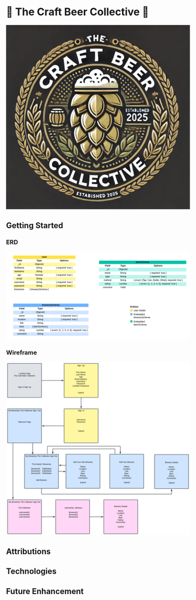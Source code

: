 # 🍺 The Craft Beer Collective 🍺



![Logo](./public/images/cbc-logo-black.PNG)

## Getting Started

### ERD
![ERD](./public/images/ERD.png)

### Wireframe
![Wireframe](./public/images/Wireframe.png)

## Attributions


## Technologies


## Future Enhancement
